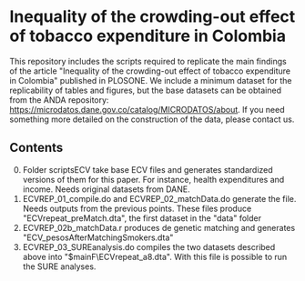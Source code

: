 # Inequality of the crowding-out effect of tobacco expenditure in Colombia

This repository includes the scripts required to replicate the main findings of the article "Inequality of the crowding-out effect of tobacco expenditure in Colombia" published in PLOSONE. We include a minimum dataset for the replicability of tables and figures, but the base datasets can be obtained from the ANDA repository: https://microdatos.dane.gov.co/catalog/MICRODATOS/about. If you need something more detailed on the construction of the data, please contact us.

## Contents
 0. Folder scriptsECV take base ECV files and generates standardized versions of them for this paper. For instance, health expenditures and income. Needs original datasets from DANE.
 1. ECVREP_01_compile.do and ECVREP_02_matchData.do generate the file. Needs outputs from the previous points. These files produce "ECVrepeat_preMatch.dta", the first dataset in the "data" folder
 2. ECVREP_02b_matchData.r produces de genetic matching and generates  "ECV_pesosAfterMatchingSmokers.dta"
 3. ECVREP_03_SUREanalysis.do compiles the two datasets described above into "$mainF\ECVrepeat_a8.dta". With this file is possible to run the SURE analyses.
